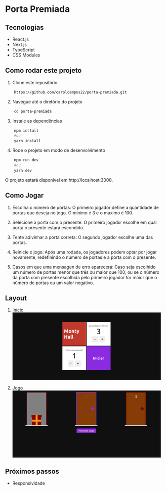 # Porta Premiada


## Tecnologias
- React.js
- Next.js
- TypeScript
- CSS Modules

## Como rodar este projeto
1. Clone este repositório

```bash
    https://github.com/carolcampos22/porta-premiada.git
```
2. Navegue até o diretório do projeto
```bash
    cd porta-premiada
```
3. Instale as dependências

```bash
    npm install
    #ou
    yarn install

```
4. Rode o projeto em modo de desenvolvimento

```bash
    npm run dev
    #ou
    yarn dev
```
O projeto estará disponível em http://localhost:3000.

## Como Jogar
1. Escolha o número de portas: O primeiro jogador define a quantidade de portas que deseja no jogo. O mínimo é 3 e o máximo é 100.

2. Selecione a porta com o presente: O primeiro jogador escolhe em qual porta o presente estará escondido. 

3. Tente adivinhar a porta correta: O segundo jogador escolhe uma das portas. 

4. Reinicie o jogo: Após uma rodada, os jogadores podem optar por jogar novamente, redefinindo o número de portas e a porta com o presente.

5. Casos em que uma mensagen de erro aparecerá: Caso seja escolhido um número de portas menor que três ou maior que 100; ou se o número da porta com presente escolhida pelo primeiro jogador for maior que o número de portas ou um valor negativo.

## Layout
1. Início
![](./assets/inicio.png)

2. Jogo
![](./assets/jogo.png)

## Próximos passos
- Responsividade

